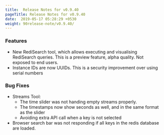 ```yaml
---
title:  Release Notes for v0.9.40
pageTitle: Release Notes for v0.9.40
date:  2019-05-17 05:28:29 +0530
weight: 90release-note/v0.9.40/
---
```

### Features

- New RediSearch tool, which allows executing and visualising RediSearch queries. This is a preview feature, alpha quality. Not exposed to end users.
- Instance IDs are now UUIDs. This is a security improvement over using serial numbers

### Bug Fixes

- Streams Tool:
    - The time slider was not handing empty streams properly.
    - The timestamps now show seconds as well, and in the same format as the slider
    - Avoiding extra API call when a key is not selected
- Browser search bar was not responding if all keys in the redis database are loaded.
